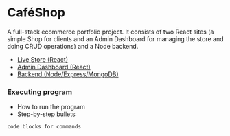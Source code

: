 # CaféShop

A full-stack ecommerce portfolio project. It consists of two React sites (a simple Shop for clients and an Admin Dashboard for managing the store and doing CRUD operations) and a Node backend.

- [Live Store (React)](https://jporrego.github.io/coffee-shop/)
- [Admin Dashboard (React)](https://coffee-shop-admin-dashboard.netlify.app/)
- [Backend (Node/Express/MongoDB)](https://github.com/jporrego/simple-inventory)

### Executing program

- How to run the program
- Step-by-step bullets

```
code blocks for commands
```
